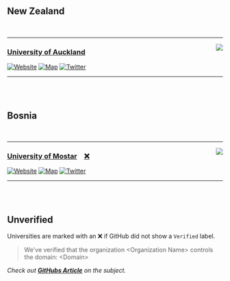
## New Zealand

<br>

---

<img src = 'https://avatars.githubusercontent.com/u/43266232?s=80' align = right>

### [University of Auckland][Auckland Github]

[![Website]][Auckland Website]
[![Map]][Auckland Map]
[![Twitter]][Auckland Twitter]

---

<br>
<br>

## Bosnia

<br>

---

<img src = 'https://avatars.githubusercontent.com/u/72824516?s=80' align = right>

### [University of Mostar][Mostar Github] **[❌]**

[![Website]][Mostar Website]
[![Map]][Mostar Map]
[![Twitter]][Mostar Twitter]

---

<br>
<br>

## Unverified

Universities are marked with an ❌ if GitHub did not show a `Verified` label.

> We've verified that the organization \<Organization Name\> controls the domain: \<Domain\>

*Check out **[GitHubs Article][How To Verify]** on the subject.*


[Auckland Github]: https://github.com/university-of-auckland
[Auckland Website]: https://www.auckland.ac.nz/
[Auckland Map]: https://www.openstreetmap.org/relation/10726338
[Auckland Twitter]: https://twitter.com/AucklandUni

[Mostar Github]: https://github.com/University-of-Mostar 'Github organization of the University of Mostar'
[Mostar Website]: https://www.sum.ba/ 'Website of the University of Mostar'
[Mostar Map]: https://www.openstreetmap.org/way/425999432 'University of Mostar on OpenStreetMaps'
[Mostar Twitter]: https://twitter.com/sve_mostar 'Twitter account of the University of Mostar'


[Website]: https://img.shields.io/badge/Website-414141?style=for-the-badge
[Map]: https://img.shields.io/badge/Map-7EBC6F?style=for-the-badge&logo=openstreetmap&logoColor=white
[Twitter]: https://img.shields.io/badge/Twitter-1DA1F2?style=for-the-badge&logo=twitter&logoColor=white

[❌]: #unverified 'Github did not show verification that this organization belongs to the universities website'
[How To Verify]: https://docs.github.com/en/organizations/managing-organization-settings/verifying-or-approving-a-domain-for-your-organization
